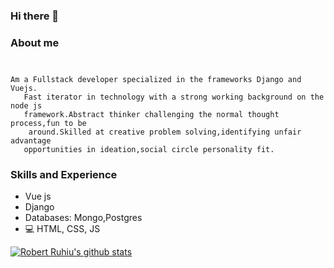 ### Hi there 👋

### About me
<code>
<p>Am a Fullstack developer specialized in the frameworks Django and Vuejs.
   Fast iterator in technology with a strong working background on the node js 
   framework.Abstract thinker challenging the normal thought process,fun to be
    around.Skilled at creative problem solving,identifying unfair advantage 
   opportunities in ideation,social circle personality fit. 
</p></code>

### Skills and Experience
* Vue js
* Django
* Databases: Mongo,Postgres
* 💻 HTML, CSS, JS

[![Robert Ruhiu's github stats](https://github-readme-stats.vercel.app/api?username=robertruhiu&show_icons=true)](https://github.com/anuraghazra/github-readme-stats)



